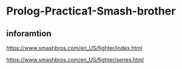 # Prolog-Practica1-Smash-brother

## inforamtion
https://www.smashbros.com/en_US/fighter/index.html

https://www.smashbros.com/en_US/fighter/series.html
